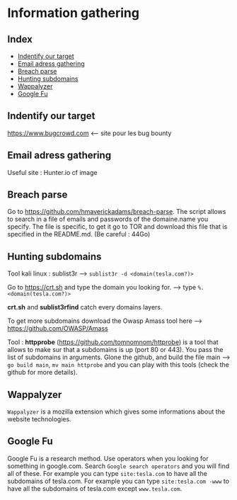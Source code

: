# Information gathering

## Index

- [Indentify our target](#Indentify-our-target)
- [Email adress gathering](#Email-adress-gathering)
- [Breach parse](#Breach-parse)
- [Hunting subdomains](#Hunting-subdomains)
- [Wappalyzer](#Wappalyzer)
- [Google Fu](#Google-Fu)


## Indentify our target

https://www.bugcrowd.com <-- site pour les bug bounty

## Email adress gathering

Useful site : Hunter.io cf image

## Breach parse 

Go to https://github.com/hmaverickadams/breach-parse. The script allows to search in a file of emails and passwords of the domaine.name you specify.
The file is specific, to get it go to TOR and download this file that is specified in the README.md. (Be careful : 44Go)

 
## Hunting subdomains

Tool kali linux : sublist3r --> `sublist3r -d <domain(tesla.com?)>`
	
Go to https://crt.sh and type the domain you looking for.	--> type `%.<domain(tesla.com?)>`
	
**crt.sh** and **sublist3rfind** catch every domains layers.

	 
To get more subdomains download the Owasp Amass tool here --> https://github.com/OWASP/Amass

Tool : **httpprobe** (https://github.com/tomnomnom/httprobe) is a tool that allows to make sur that a subdomains is up (port 80 or 443). You pass the list of subdomains in arguments.
Glone the github, and build the file main --> `go build main`, `mv main httprobe` and you can play with this tools (check the github for more details).

## Wappalyzer

`Wappalyzer` is a mozilla extension which gives some informations about the website technologies.

## Google Fu

Google Fu is a research method. Use operators when you looking for something in google.com.
Search `Google search operators` and you will find all of these.
For example you can type `site:tesla.com` to have all the subdomains of tesla.com.
For example you can type `site:tesla.com -www` to have all the subdomains of tesla.com except `www.tesla.com`.
